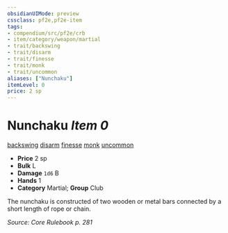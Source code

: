 ```yaml
---
obsidianUIMode: preview
cssclass: pf2e,pf2e-item
tags:
- compendium/src/pf2e/crb
- item/category/weapon/martial
- trait/backswing
- trait/disarm
- trait/finesse
- trait/monk
- trait/uncommon
aliases: ["Nunchaku"]
itemLevel: 0
price: 2 sp
---
```

# Nunchaku *Item 0*  
[backswing](../../../rules/traits/backswing.md)  [disarm](../../../rules/traits/disarm.md)  [finesse](../../../rules/traits/finesse.md)  [monk](../../../rules/traits/monk.md)  [uncommon](../../../rules/traits/uncommon.md)  

- **Price** 2 sp
- **Bulk** L
- **Damage** `1d6` B
- **Hands** 1
- **Category** Martial; **Group** Club 

The nunchaku is constructed of two wooden or metal bars connected by a short length of rope or chain.

*Source: Core Rulebook p. 281*